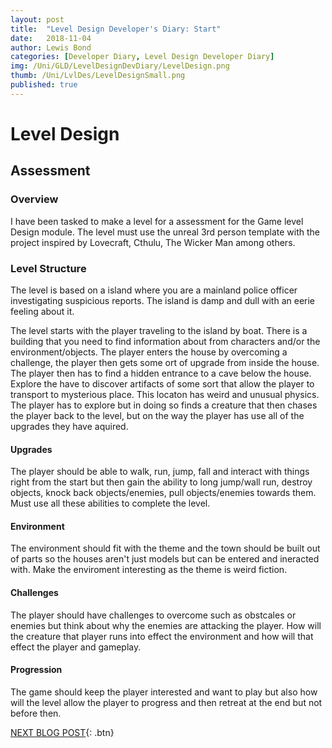 ```yaml
---
layout: post
title:  "Level Design Developer's Diary: Start"
date:   2018-11-04
author: Lewis Bond
categories: [Developer Diary, Level Design Developer Diary]
img: /Uni/GLD/LevelDesignDevDiary/LevelDesign.png
thumb: /Uni/LvlDes/LevelDesignSmall.png
published: true
---
```


<!--more-->

# Level Design

## Assessment

### Overview
I have been tasked to make a level for a assessment for the Game level Design module. The level must use the unreal 3rd person template with the project inspired by Lovecraft, Cthulu, The Wicker Man among others.

### Level Structure
The level is based on a island where you are a mainland police officer investigating suspicious reports. The island is damp and dull with an eerie feeling about it.

The level starts with the player traveling to the island by boat. There is a building that you need to find information about from characters and/or the environment/objects. The player enters the house by overcoming a challenge, the player then gets some ort of upgrade from inside the house. The player then has to find a hidden entrance to a cave below the house. Explore the have to discover artifacts of some sort that allow the player to transport to mysterious place. This locaton has weird and unusual physics. The player has to explore but in doing so finds a creature that then chases the player back to the level, but on the way the player has use all of the upgrades they have aquired.

#### Upgrades
The player should be able to walk, run, jump, fall and interact with things right from the start but then gain the ability to long jump/wall run, destroy objects, knock back objects/enemies, pull objects/enemies towards them. Must use all these abilities to complete the level.

#### Environment
The environment should fit with the theme and the town should be built out of parts so the houses aren't just models but can be entered and ineracted with. Make the enviroment interesting as the theme is weird fiction.

#### Challenges
The player should have challenges to overcome such as obstcales or enemies but think about why the enemies are attacking the player. How will the creature that player runs into effect the environment and how will that effect the player and gameplay.

#### Progression
The game should keep the player interested and want to play but also how will the level allow the player to progress and then retreat at the end but not before then.

[NEXT BLOG POST](https://lbondi7.github.io/developer%20diary/level%20design%20developer%20diary/LevDes-dev-diary-2){: .btn}
